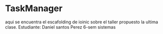 # TaskManager
aqui se encuentra el escafolding de ioinic sobre el taller propuesto la ultima clase. Estudiante: Daniel santos Perez 6-sem sistemas
